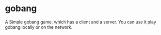 # gobang
A Simple gobang game, which has a client and a server. You can use it play gobang locally or on the network. 
